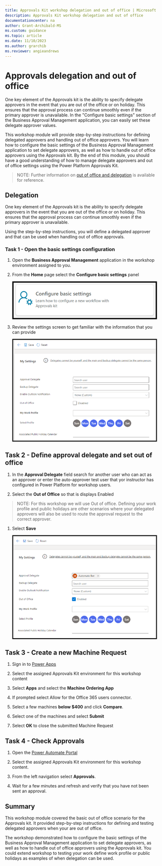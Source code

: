```yaml
---
title: Approvals Kit workshop delegation and out of office | Microsoft Learn
description: Approvals Kit workshop delegation and out of office
documentationcenter: na
author: Grant-Archibald-MS
ms.custom: guidance
ms.topic: article
ms.date: 11/10/2023
ms.author: grarchib
ms.reviewer: angieandrews
---
```


# Approvals delegation and out of office

One key element of the Approvals kit is the ability to specify delegate approvers in the event that you are out of the office or on holiday. This ensures that the approval process can continue smoothly even if the primary approver is unavailable. In the "Configure basic settings" section of the Business Approval Management application, you can easily set these delegate approver values.

This workshop module will provide step-by-step instructions for defining delegated approvers and handling out of office approvers. You will learn how to configure the basic settings of the Business Approval Management application to set delegate approvers, as well as how to handle out of office approvers using the Approvals kit. By the end of this module, you should have a good understanding of how to manage delegate approvers and out of office settings using the Power Platform Approvals Kit.

> NOTE: Further information on [out of office and delegation](../../setup-out-of-office-and-delegation.md) is available for reference.

## Delegation

One key element of the Approvals kit is the ability to specify delegate approvers in the event that you are out of the office or on holiday. This ensures that the approval process can continue smoothly even if the primary approver is unavailable.

Using the step-by-step instructions, you will define a delegated approver and that can be used when handling out of office approvals.

### Task 1 - Open the basic settings configuration

1. Open the **Business Approval Management** application in the workshop environment assigned to you.

1. From the **Home** page select the **Configure basic settings** panel

   ![Screenshot of Configure basic settings from the Home page of Business Approval Management application](./media/business-approval-management-configure-basic-settings.png)

1. Review the settings screen to get familiar with the information that you can provide

   ![Screenshot of basic settings inside the Business Approval Management application](./media/business-approval-management-basic-settings.png)

## Task 2 - Define approval delegate and set out of office

1. In the **Approval Delegate** field search for another user who can act as an approver or enter the auto-approver test user that yor instructor has configured in Power Platform for workshop users.

1. Select the **Out of Office** so that is displays Enabled

> NOTE: For this workshop we will use Out of office. Defining your work profile and public holidays are other scenarios where your delegated approvers will also be used to route the approval request to the correct approver.

1. Select **Save**

   ![Screenshot of basic settings inside the Business Approval Management application with sample delegate and outof office](./media/business-approval-management-basic-settings-sample.png)

## Task 3 - Create a new Machine Request

1. Sign in to [Power Apps](https://make.powerapps.com)

1. Select the assigned Approvals Kit environment for this workshop content

1. Select **Apps** and select the **Machine Ordering App**

1. If prompted select Allow for the Office 365 users connector.

1. Select a few machines **below $400** and click **Compare**.

1. Select one of the machines  and select **Submit**

1. Select **OK** to close the submitted Machine Request

## Task 4 - Check Approvals

1. Open the [Power Automate Portal](https://make.powerautomate.com)

1. Select the assigned Approvals Kit environment for this workshop content.

1. From the left navigation select **Approvals**.

1. Wait for a few minutes and refresh and verify that you have not been sent an approval.

## Summary

This workshop module covered the basic out of office scenario for the Approvals kit. It provided step-by-step instructions for defining and testing delegated approvers when your are out of office.

The workshop demonstrated how to configure the basic settings of the Business Approval Management application to set delegate approvers, as well as how to handle out of office approvers using the Approvals kit. You could extend workshop to testing your work define work profile or public holidays as examples of when delegation can be used.
